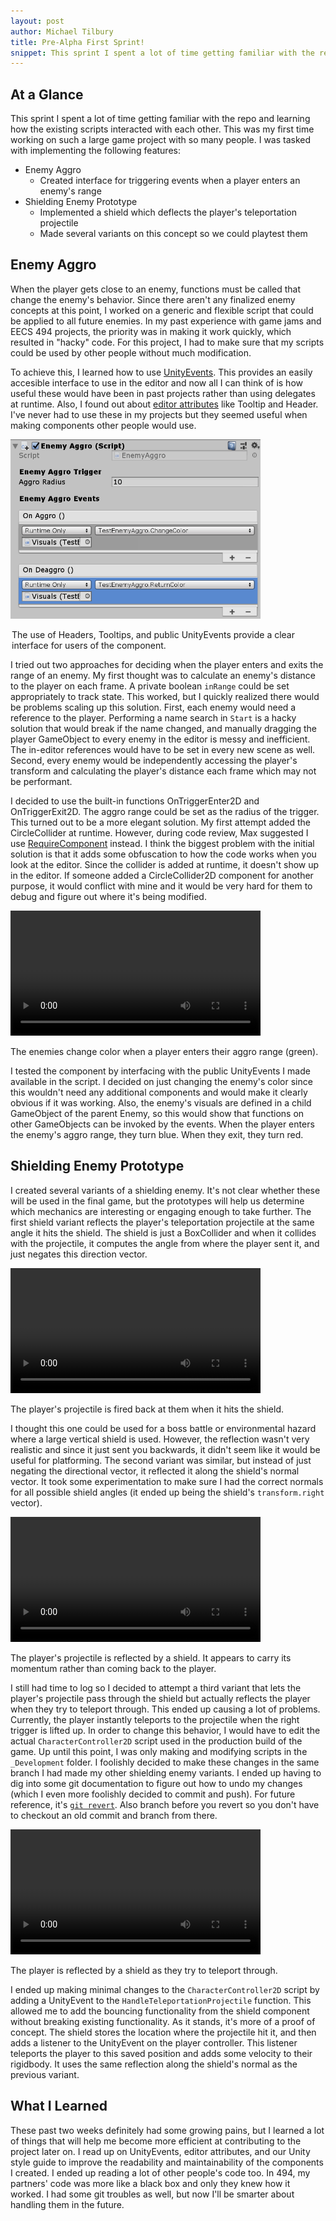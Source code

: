 ```yaml
---
layout: post
author: Michael Tilbury
title: Pre-Alpha First Sprint!
snippet: This sprint I spent a lot of time getting familiar with the repository and reading the existing code to understand how the scripts interact with each other. I was tasked with creating an interface for triggering events when a player enters/exits an enemy's range as well as making a prototype version of a shielding enemy.
---
```

## At a Glance
This sprint I spent a lot of time getting familiar with the repo and learning how the existing scripts interacted with each other. This was my first time working on such a large game project with so many people. I was tasked with implementing the following features:
* Enemy Aggro
    * Created interface for triggering events when a player enters an enemy's range
* Shielding Enemy Prototype
    * Implemented a shield which deflects the player's teleportation projectile
    * Made several variants on this concept so we could playtest them

## Enemy Aggro
When the player gets close to an enemy, functions must be called that change the enemy's behavior. Since there aren't any finalized enemy concepts at this point, I worked on a generic and flexible script that could be applied to all future enemies. In my past experience with game jams and EECS 494 projects, the priority was in making it work quickly, which resulted in "hacky" code. For this project, I had to make sure that my scripts could be used by other people without much modification.

To achieve this, I learned how to use [UnityEvents](https://docs.unity3d.com/ScriptReference/Events.UnityEvent.html). This provides an easily accesible interface to use in the editor and now all I can think of is how useful these would have been in past projects rather than using delegates at runtime. Also, I found out about [editor attributes](https://www.google.com/search?client=firefox-b-1-d&q=unityevents) like Tooltip and Header. I've never had to use these in my projects but they seemed useful when making components other people would use.

<!-- ![Editor attributes on the Enemy Aggro component](/assets/images/preAlphaOne/editorAttributes.gif) -->

<div class="image-container text-center">
<img src="/assets/images/preAlphaOne/editorAttributes.gif" width="400" alt="Editor attributes on the Enemy Aggro component" class="img-fluid">
<p class="figure-caption" style="max-width: 500px; margin-left: auto; margin-right: auto">The use of Headers, Tooltips, and public UnityEvents provide a clear interface for users of the component.</p>
</div>

I tried out two approaches for deciding when the player enters and exits the range of an enemy. My first thought was to calculate an enemy's distance to the player on each frame. A private boolean `inRange` could be set appropriately to track state. This worked, but I quickly realized there would be problems scaling up this solution. First, each enemy would need a reference to the player. Performing a name search in `Start` is a hacky solution that would break if the name changed, and manually dragging the player GameObject to every enemy in the editor is messy and inefficient. The in-editor references would have to be set in every new scene as well. Second, every enemy would be independently accessing the player's transform and calculating the player's distance each frame which may not be performant.

I decided to use the built-in functions OnTriggerEnter2D and OnTriggerExit2D. The aggro range could be set as the radius of the trigger. This turned out to be a more elegant solution. My first attempt added the CircleCollider at runtime. However, during code review, Max suggested I use [RequireComponent](https://docs.unity3d.com/ScriptReference/RequireComponent.html) instead. I think the biggest problem with the initial solution is that it adds some obfuscation to how the code works when you look at the editor. Since the collider is added at runtime, it doesn't show up in the editor. If someone added a CircleCollider2D component for another purpose, it would conflict with mine and it would be very hard for them to debug and figure out where it's being modified.

<div class="image-container text-center">
<video width="400" style="margin: none" alt="A red enemy turning cyan when a player enters its aggro range" loop autoplay>
  <source src="/assets/images/preAlphaOne/AggroTest.mp4" type="video/mp4">
</video>
<p class="figure-caption">The enemies change color when a player enters their aggro range (green).</p>
</div>
I tested the component by interfacing with the public UnityEvents I made available in the script. I decided on just changing the enemy's color since this wouldn't need any additional components and would make it clearly obvious if it was working. Also, the enemy's visuals are defined in a child GameObject of the parent Enemy, so this would show that functions on other GameObjects can be invoked by the events. When the player enters the enemy's aggro range, they turn blue. When they exit, they turn red.

## Shielding Enemy Prototype
I created several variants of a shielding enemy. It's not clear whether these will be used in the final game, but the prototypes will help us determine which mechanics are interesting or engaging enough to take further. The first shield variant reflects the player's teleportation projectile at the same angle it hits the shield. The shield is just a BoxCollider and when it collides with the projectile, it computes the angle from where the player sent it, and just negates this direction vector.

<div class="image-container text-center">
<video width="400" style="margin: none" alt="A projectile is deflected back at the player by a shield." loop autoplay>
  <source src="/assets/images/preAlphaOne/Shield1.mp4" type="video/mp4">
</video>
<p class="figure-caption">The player's projectile is fired back at them when it hits the shield.</p>
</div>

I thought this one could be used for a boss battle or environmental hazard where a large vertical shield is used. However, the reflection wasn't very realistic and since it just sent you backwards, it didn't seem like it would be useful for platforming. The second variant was similar, but instead of just negating the directional vector, it reflected it along the shield's normal vector. It took some experimentation to make sure I had the correct normals for all possible shield angles (it ended up being the shield's `transform.right` vector).

<div class="image-container text-center">
<video width="400" style="margin: none" alt="A projectile is deflected by a shield at an angle." loop autoplay>
  <source src="/assets/images/preAlphaOne/Shield2.mp4" type="video/mp4">
</video>
<p class="figure-caption" style="max-width: 600px; margin-left: auto; margin-right: auto">The player's projectile is reflected by a shield. It appears to carry its momentum rather than coming back to the player.</p>
</div>

I still had time to log so I decided to attempt a third variant that lets the player's projectile pass through the shield but actually reflects the player when they try to teleport through. This ended up causing a lot of problems. Currently, the player instantly teleports to the projectile when the right trigger is lifted up. In order to change this behavior, I would have to edit the actual `CharacterController2D` script used in the production build of the game. Up until this point, I was only making and modifying scripts in the `_Development` folder. I foolishly decided to make these changes in the same branch I had made my other shielding enemy variants. I ended up having to dig into some git documentation to figure out how to undo my changes (which I even more foolishly decided to commit and push). For future reference, it's [`git revert`](https://git-scm.com/docs/git-revert). Also branch before you revert so you don't have to checkout an old commit and branch from there.

<div class="image-container text-center">
<video width="400" style="margin: none" alt="The player is reflected by a shield as they try to teleport through." loop autoplay>
  <source src="/assets/images/preAlphaOne/Shield3.mp4" type="video/mp4">
</video>
<p class="figure-caption" >The player is reflected by a shield as they try to teleport through.</p>
</div>

I ended up making minimal changes to the `CharacterController2D` script by adding a UnityEvent to the `HandleTeleportationProjectile` function. This allowed me to add the bouncing functionality from the shield component without breaking existing functionality. As it stands, it's more of a proof of concept. The shield stores the location where the projectile hit it, and then adds a listener to the UnityEvent on the player controller. This listener teleports the player to this saved position and adds some velocity to their rigidbody. It uses the same reflection along the shield's normal as the previous variant.

## What I Learned
These past two weeks definitely had some growing pains, but I learned a lot of things that will help me become more efficient at contributing to the project later on. I read up on UnityEvents, editor attributes, and our Unity style guide to improve the readability and maintainability of the components I created. I ended up reading a lot of other people's code too. In 494, my partners' code was more like a black box and only they knew how it worked. I had some git troubles as well, but now I'll be smarter about handling them in the future.